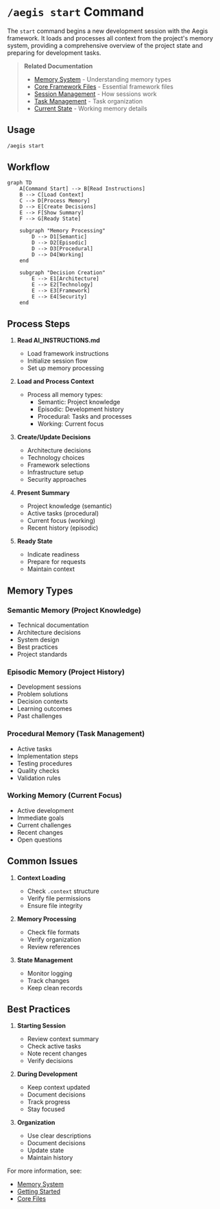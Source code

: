 # `/aegis start` Command

The `start` command begins a new development session with the Aegis framework. It loads and processes all context from the project's memory system, providing a comprehensive overview of the project state and preparing for development tasks.

> **Related Documentation**
> - [Memory System](../memory_system.md) - Understanding memory types
> - [Core Framework Files](../core_files.md) - Essential framework files
> - [Session Management](../sessions.md) - How sessions work
> - [Task Management](../tasks.md) - Task organization
> - [Current State](../core_files.md#2-current_statemd) - Working memory details

## Usage

```bash
/aegis start
```

## Workflow

```mermaid
graph TD
    A[Command Start] --> B[Read Instructions]
    B --> C[Load Context]
    C --> D[Process Memory]
    D --> E[Create Decisions]
    E --> F[Show Summary]
    F --> G[Ready State]

    subgraph "Memory Processing"
        D --> D1[Semantic]
        D --> D2[Episodic]
        D --> D3[Procedural]
        D --> D4[Working]
    end

    subgraph "Decision Creation"
        E --> E1[Architecture]
        E --> E2[Technology]
        E --> E3[Framework]
        E --> E4[Security]
    end
```

## Process Steps

1. **Read AI_INSTRUCTIONS.md**
   - Load framework instructions
   - Initialize session flow
   - Set up memory processing

2. **Load and Process Context**
   - Process all memory types:
     - Semantic: Project knowledge
     - Episodic: Development history
     - Procedural: Tasks and processes
     - Working: Current focus

3. **Create/Update Decisions**
   - Architecture decisions
   - Technology choices
   - Framework selections
   - Infrastructure setup
   - Security approaches

4. **Present Summary**
   - Project knowledge (semantic)
   - Active tasks (procedural)
   - Current focus (working)
   - Recent history (episodic)

5. **Ready State**
   - Indicate readiness
   - Prepare for requests
   - Maintain context

## Memory Types

### Semantic Memory (Project Knowledge)
- Technical documentation
- Architecture decisions
- System design
- Best practices
- Project standards

### Episodic Memory (Project History)
- Development sessions
- Problem solutions
- Decision contexts
- Learning outcomes
- Past challenges

### Procedural Memory (Task Management)
- Active tasks
- Implementation steps
- Testing procedures
- Quality checks
- Validation rules

### Working Memory (Current Focus)
- Active development
- Immediate goals
- Current challenges
- Recent changes
- Open questions

## Common Issues

1. **Context Loading**
   - Check `.context` structure
   - Verify file permissions
   - Ensure file integrity

2. **Memory Processing**
   - Check file formats
   - Verify organization
   - Review references

3. **State Management**
   - Monitor logging
   - Track changes
   - Keep clean records

## Best Practices

1. **Starting Session**
   - Review context summary
   - Check active tasks
   - Note recent changes
   - Verify decisions

2. **During Development**
   - Keep context updated
   - Document decisions
   - Track progress
   - Stay focused

3. **Organization**
   - Use clear descriptions
   - Document decisions
   - Update state
   - Maintain history

For more information, see:
- [Memory System](../memory_system.md)
- [Getting Started](../getting_started.md)
- [Core Files](../core_files.md)